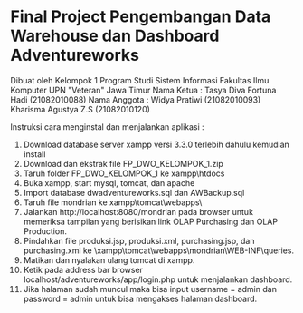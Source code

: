 Final Project Pengembangan Data Warehouse dan Dashboard Adventureworks 
===================================================================================
Dibuat oleh Kelompok 1
Program Studi Sistem Informasi
Fakultas Ilmu Komputer
UPN "Veteran" Jawa Timur
Nama Ketua :
Tasya Diva Fortuna Hadi (21082010088)
Nama Anggota :
Widya Pratiwi (21082010093)
Kharisma Agustya Z.S (21082010120)

Instruksi cara menginstal dan menjalankan aplikasi :
1. Download database server xampp versi 3.3.0 terlebih dahulu kemudian install
2. Download dan ekstrak file FP_DWO_KELOMPOK_1.zip 
3. Taruh folder FP_DWO_KELOMPOK_1 ke xampp\htdocs
4. Buka xampp, start mysql, tomcat, dan apache
5. Import database dwadventureworks.sql  dan AWBackup.sql
6. Taruh file mondrian ke xampp\tomcat\webapps\
7. Jalankan http://localhost:8080/mondrian pada browser untuk memeriksa tampilan yang berisikan link OLAP Purchasing dan OLAP Production.
8. Pindahkan file produksi.jsp, produksi.xml, purchasing.jsp, dan purchasing.xml ke \xampp\tomcat\webapps\mondrian\WEB-INF\queries.
9. Matikan dan nyalakan ulang tomcat di xampp.
10. Ketik pada address bar browser localhost/adventureworks/app/login.php untuk menjalankan dashboard.
11. Jika halaman sudah muncul maka bisa input username = admin dan password = admin untuk bisa mengakses halaman dashboard.

